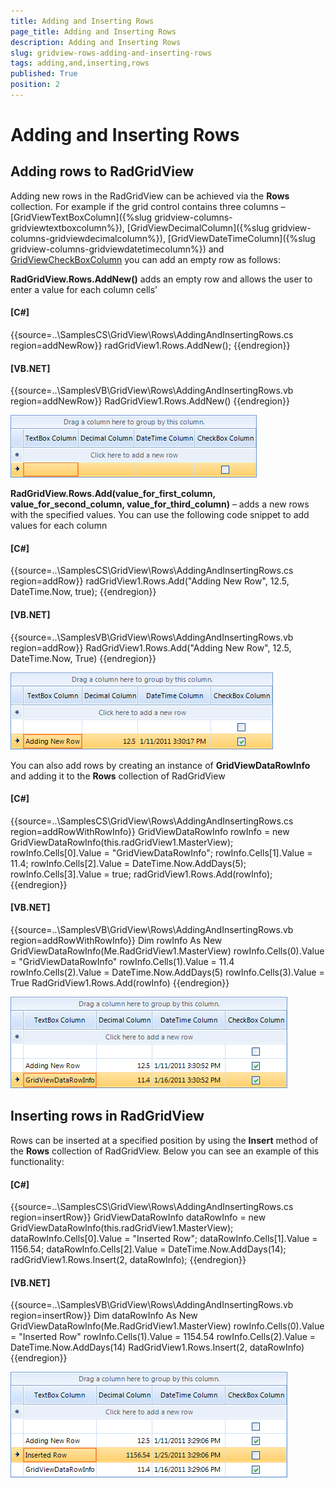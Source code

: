 ```yaml
---
title: Adding and Inserting Rows
page_title: Adding and Inserting Rows
description: Adding and Inserting Rows
slug: gridview-rows-adding-and-inserting-rows
tags: adding,and,inserting,rows
published: True
position: 2
---
```


# Adding and Inserting Rows



## Adding rows to RadGridView

Adding new rows in the RadGridView can be achieved via the __Rows__ collection. 
      	For example if the grid control contains three columns – 
        	[GridViewTextBoxColumn]({%slug gridview-columns-gridviewtextboxcolumn%}),
        	[GridViewDecimalColumn]({%slug gridview-columns-gridviewdecimalcolumn%}),
        	[GridViewDateTimeColumn]({%slug gridview-columns-gridviewdatetimecolumn%}) and
        	[GridViewCheckBoxColumn](BCA512FB-1394-4EE4-98A2-9B81CA5DEB72)
        	you can add an empty row as follows:
      	

__RadGridView.Rows.AddNew()__ adds an empty row and allows the user to enter a value for each column cells’

#### __[C#]__

{{source=..\SamplesCS\GridView\Rows\AddingAndInsertingRows.cs region=addNewRow}}
	            radGridView1.Rows.AddNew();
	{{endregion}}



#### __[VB.NET]__

{{source=..\SamplesVB\GridView\Rows\AddingAndInsertingRows.vb region=addNewRow}}
	        RadGridView1.Rows.AddNew()
	{{endregion}}

![gridview-rows-adding-and-inserting-rows 001](images/gridview-rows-adding-and-inserting-rows001.png)

__RadGridView.Rows.Add(value_for_first_column, value_for_second_column, value_for_third_column)__ – adds a new rows with the
        	specified values. You can use the following code snippet to add values for each column
        

#### __[C#]__

{{source=..\SamplesCS\GridView\Rows\AddingAndInsertingRows.cs region=addRow}}
	            radGridView1.Rows.Add("Adding New Row", 12.5, DateTime.Now, true);
	{{endregion}}



#### __[VB.NET]__

{{source=..\SamplesVB\GridView\Rows\AddingAndInsertingRows.vb region=addRow}}
	        RadGridView1.Rows.Add("Adding New Row", 12.5, DateTime.Now, True)
	{{endregion}}



![gridview-rows-adding-and-inserting-rows 002](images/gridview-rows-adding-and-inserting-rows002.png)

You can also add rows by creating an instance of __GridViewDataRowInfo__ and adding it to the __Rows__ collection of RadGridView

#### __[C#]__

{{source=..\SamplesCS\GridView\Rows\AddingAndInsertingRows.cs region=addRowWithRowInfo}}
	            GridViewDataRowInfo rowInfo = new GridViewDataRowInfo(this.radGridView1.MasterView);
	            rowInfo.Cells[0].Value = "GridViewDataRowInfo";
	            rowInfo.Cells[1].Value = 11.4;
	            rowInfo.Cells[2].Value = DateTime.Now.AddDays(5);
	            rowInfo.Cells[3].Value = true;
	            radGridView1.Rows.Add(rowInfo);
	{{endregion}}



#### __[VB.NET]__

{{source=..\SamplesVB\GridView\Rows\AddingAndInsertingRows.vb region=addRowWithRowInfo}}
	        Dim rowInfo As New GridViewDataRowInfo(Me.RadGridView1.MasterView)
	        rowInfo.Cells(0).Value = "GridViewDataRowInfo"
	        rowInfo.Cells(1).Value = 11.4
	        rowInfo.Cells(2).Value = DateTime.Now.AddDays(5)
	        rowInfo.Cells(3).Value = True
	        RadGridView1.Rows.Add(rowInfo)
	{{endregion}}

![gridview-rows-adding-and-inserting-rows 003](images/gridview-rows-adding-and-inserting-rows003.png)

## Inserting rows in RadGridView

Rows can be inserted at a specified position by using the __Insert__ method of the __Rows__ collection of RadGridView.
    	Below you can see an example of this functionality:
    

#### __[C#]__

{{source=..\SamplesCS\GridView\Rows\AddingAndInsertingRows.cs region=insertRow}}
	            GridViewDataRowInfo dataRowInfo = new GridViewDataRowInfo(this.radGridView1.MasterView);
	            dataRowInfo.Cells[0].Value = "Inserted Row";
	            dataRowInfo.Cells[1].Value = 1156.54;
	            dataRowInfo.Cells[2].Value = DateTime.Now.AddDays(14);
	            radGridView1.Rows.Insert(2, dataRowInfo);
	{{endregion}}



#### __[VB.NET]__

{{source=..\SamplesVB\GridView\Rows\AddingAndInsertingRows.vb region=insertRow}}
	        Dim dataRowInfo As New GridViewDataRowInfo(Me.RadGridView1.MasterView)
	        rowInfo.Cells(0).Value = "Inserted Row"
	        rowInfo.Cells(1).Value = 1154.54
	        rowInfo.Cells(2).Value = DateTime.Now.AddDays(14)
	        RadGridView1.Rows.Insert(2, dataRowInfo)
	{{endregion}}

![gridview-rows-adding-and-inserting-rows 004](images/gridview-rows-adding-and-inserting-rows004.png)
